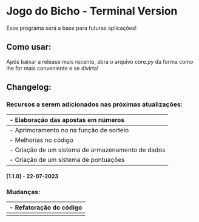 # Jogo do Bicho - Terminal Version 

Esse programa será a base para futuras aplicações!

## Como usar:

Após baixar a release mais recente, abra o arquivo core.py da forma como lhe for mais conveniente e se divirta!

## Changelog:

### Recursos a serem adicionados nas próximas atualizações:

| - Elaboração das apostas em números |
| :--------------------------------------------------- |
| - Aprimoramento no na função de sorteio |
| - Melhorias no código |
| - Criação de um sistema de armazenamento de dados |
| - Criação de um sistema de pontuações |

#### [1.1.0] - 22-07-2023

### Mudanças:

| - Refatoração do código |
| :--------------------- |
|  |
